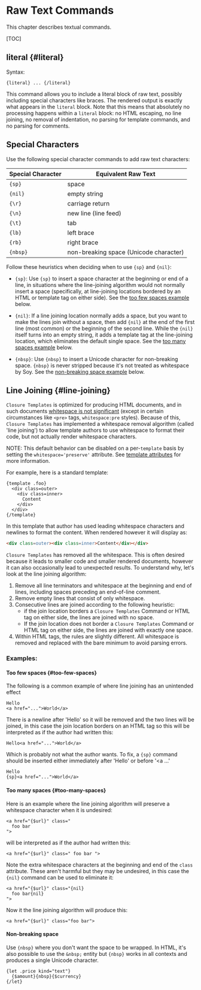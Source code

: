 # Raw Text Commands


<!--#include file="commands-blurb-include.md"-->

This chapter describes textual commands.

[TOC]

## literal {#literal}

Syntax:

```soy
{literal} ... {/literal}
```

This command allows you to include a literal block of raw text, possibly
including special characters like braces. The rendered output is exactly what
appears in the `literal` block. Note that this means that absolutely no
processing happens within a `literal` block: no HTML escaping, no line joining,
no removal of indentation, no parsing for template commands, and no parsing for
comments.

## Special Characters

Use the following special character commands to add raw text characters:

Special Character | Equivalent Raw Text
----------------- | --------------------------------------
`{sp}`            | space
`{nil}`           | empty string
`{\r}`            | carriage return
`{\n}`            | new line (line feed)
`{\t}`            | tab
`{lb}`            | left brace
`{rb}`            | right brace
`{nbsp}`          | non-breaking space (Unicode character)

Follow these heuristics when deciding when to use `{sp}` and `{nil}`:

-   `{sp}`: Use `{sp}` to insert a space character at the beginning or end of a
    line, in situations where the line-joining algorithm would not normally
    insert a space (specifically, at line-joining locations bordered by an HTML
    or template tag on either side). See the [too few spaces
    example](#too-few-spaces) below.

-   `{nil}`: If a line joining location normally adds a space, but you want to
    make the lines join without a space, then add `{nil}` at the end of the
    first line (most common) or the beginning of the second line. While the
    `{nil}` itself turns into an empty string, it adds a template tag at the
    line-joining location, which eliminates the default single space. See the
    [too many spaces example](#too-many-spaces) below.

-   `{nbsp}`: Use `{nbsp}` to insert a Unicode character for non-breaking space.
    `{nbsp}` is never stripped because it's not treated as whitespace by Soy.
    See the [non-breaking space example](#non-breaking-space) below.

## Line Joining {#line-joining}

`Closure Templates` is optimized for producing HTML documents, and in such
documents
[whitespace is not significant](https://www.w3.org/TR/html4/struct/text.html#h-9.1)
(except in certain circumstances like `<pre>` tags, `whitespace:pre` styles).
Because of this, `Closure Templates` has implemented a whitespace removal algorithm
(called 'line joining') to allow template authors to use whitespace to format
their code, but not actually render whitespace characters.

NOTE: This default behavior can be disabled on a per-`template` basis by setting
the `whitespace='preserve'` attribute. See
[template attributes](templates.md#template) for more information.

For example, here is a standard template:

```soy
{template .foo}
  <div class=outer>
    <div class=inner>
      Content
    </div>
  </div>
{/template}
```

In this template that author has used leading whitespace characters and newlines
to format the content. When rendered however it will display as:

```html
<div class=outer><div class=inner>Content</div></div>
```

`Closure Templates` has removed all the whitespace. This is often desired because
it leads to smaller code and smaller rendered documents, however it can also
occasionally lead to unexpected results. To understand why, let's look at the
line joining algorithm:

1.  Remove all line terminators and whitespace at the beginning and end of
    lines, including spaces preceding an end-of-line comment.
1.  Remove empty lines that consist of only whitespace.
1.  Consecutive lines are joined according to the following heuristic:
    *   if the join location borders a `Closure Templates` Command or HTML tag on
        either side, the lines are joined with no space.
    *   If the join location does not border a `Closure Templates` Command or HTML
        tag on either side, the lines are joined with exactly one space.
1.  Within HTML tags, the rules are slightly different. All whitespace is
    removed and replaced with the bare minimum to avoid parsing errors.

### Examples:

#### Too few spaces {#too-few-spaces}

The following is a common example of where line joining has an unintended effect

```soy
Hello
<a href="...">World</a>
```

There is a newline after 'Hello' so it will be removed and the two lines will be
joined, in this case the join location borders on an HTML tag so this will be
interpreted as if the author had written this:

```soy
Hello<a href="...">World</a>
```

Which is probably not what the author wants. To fix, a `{sp}` command should be
inserted either immediately after 'Hello' or before '<a ...'

```soy
Hello
{sp}<a href="...">World</a>
```

#### Too many spaces {#too-many-spaces}

Here is an example where the line joining algorithm will preserve a whitespace
character when it is undesired:

```soy
<a href="{$url}" class="
  foo bar
">
```

will be interpreted as if the author had written this:

```soy
<a href="{$url}" class=" foo bar ">
```

Note the extra whitespace characters at the beginning and end of the `class`
attribute. These aren't harmful but they may be undesired, in this case the
`{nil}` command can be used to eliminate it:

```soy
<a href="{$url}" class="{nil}
  foo bar{nil}
">
```

Now it the line joining algorithm will produce this:

```soy
<a href="{$url}" class="foo bar">
```

#### Non-breaking space

Use `{nbsp}` where you don't want the space to be wrapped. In HTML, it's also
possible to use the `&nbsp;` entity but `{nbsp}` works in all contexts and
produces a single Unicode character.

```soy
{let .price kind="text"}
  {$amount}{nbsp}{$currency}
{/let}
```
